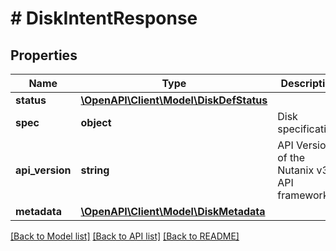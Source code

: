 # # DiskIntentResponse

## Properties

Name | Type | Description | Notes
------------ | ------------- | ------------- | -------------
**status** | [**\OpenAPI\Client\Model\DiskDefStatus**](DiskDefStatus.md) |  | [optional]
**spec** | **object** | Disk specification. | [optional]
**api_version** | **string** | API Version of the Nutanix v3 API framework. | [default to '3.1.0']
**metadata** | [**\OpenAPI\Client\Model\DiskMetadata**](DiskMetadata.md) |  |

[[Back to Model list]](../../README.md#models) [[Back to API list]](../../README.md#endpoints) [[Back to README]](../../README.md)
